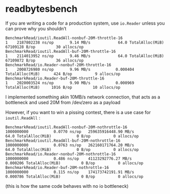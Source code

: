 # readbytesbench

If you are writing a code for a production system, use `io.Reader` unless you can prove why you shouldn’t
```
BenchmarkRead/ioutil.ReadAll-nonbuf-20M-throttle-16         	       1	2187802238 ns/op	   9.14 MB/s	        64.0 TotalAlloc(MiB)	67109128 B/op	      30 allocs/op
BenchmarkRead/ioutil.ReadAll-buf-20M-throttle-16            	       1	2114013952 ns/op	   9.46 MB/s	        64.0 TotalAlloc(MiB)	67109872 B/op	      36 allocs/op
BenchmarkRead/io.Reader-nonbuf-20M-throttle-16              	       1	2008726980 ns/op	   9.96 MB/s	       0.000404 TotalAlloc(MiB)	     424 B/op	       9 allocs/op
BenchmarkRead/io.Reader-buf-20M-throttle-16                 	       1	2020003524 ns/op	   9.90 MB/s	       0.000969 TotalAlloc(MiB)	    1016 B/op	      10 allocs/op
```
I implemented something akin 10MB/s network connection, that acts as a bottleneck and used 20M from /dev/zero as a payload

However, if you want to win a pissing contest, there is a use case for `ioutil.ReadAll` :
```
BenchmarkRead/ioutil.ReadAll-nonbuf-20M-nothrottle-16       	1000000000	         0.0770 ns/op	259635916448.90 MB/s	        64.0 TotalAlloc(MiB)	       0 B/op	       0 allocs/op
BenchmarkRead/ioutil.ReadAll-buf-20M-nothrottle-16          	1000000000	         0.0763 ns/op	262160171764.20 MB/s	        64.0 TotalAlloc(MiB)	       0 B/op	       0 allocs/op
BenchmarkRead/io.Reader-nonbuf-20M-nothrottle-16            	1000000000	         0.486 ns/op	41123292776.27 MB/s	          0.000206 TotalAlloc(MiB)	       0 B/op	       0 allocs/op
BenchmarkRead/io.Reader-buf-20M-nothrottle-16               	1000000000	         0.115 ns/op	174173742191.91 MB/s	      0.000786 TotalAlloc(MiB)	       0 B/op	       0 allocs/op
```
(this is how the same code behaves with no io bottleneck)
